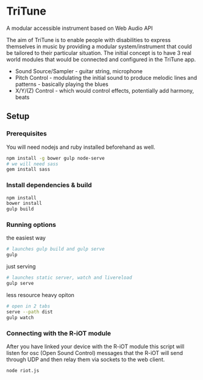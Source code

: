 # TriTune
A modular accessible instrument based on Web Audio API

The aim of TriTune is to enable people with disabilities to express themselves in music by providing a modular system/instrument that could be tailored to their particular situation.
The initial concept is to have 3 real world modules that would be connected and configured in the TriTune app.
- Sound Source/Sampler - guitar string, microphone
- Pitch Control - modulating the initial sound to produce melodic lines and patterns - basically playing the blues
- X/Y/(Z) Control - which would control effects, potentially add harmony, beats

## Setup

### Prerequisites
You will need nodejs and ruby installed beforehand as well.
```sh
npm install -g bower gulp node-serve
# we will need sass
gem install sass
```

### Install dependencies & build
```sh
npm install
bower install
gulp build
```

### Running options
the easiest way
```sh
# launches gulp build and gulp serve
gulp
```
just serving
```sh
# launches static server, watch and livereload
gulp serve
```
less resource heavy opiton
```sh
# open in 2 tabs
serve --path dist
gulp watch
```

### Connecting with the R-iOT module
After you have linked your device with the R-iOT module this script will listen for osc (Open Sound Control) messages that the R-iOT will send through UDP and then relay them via sockets to the web client.
```sh
node riot.js
```

